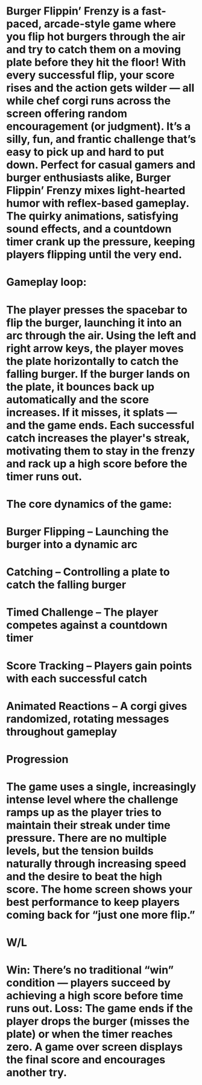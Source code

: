 # Burger Flippin’ Frenzy is a fast-paced, arcade-style game where you flip hot burgers through the air and try to catch them on a moving plate before they hit the floor! With every successful flip, your score rises and the action gets wilder — all while chef corgi runs across the screen offering random encouragement (or judgment). It’s a silly, fun, and frantic challenge that’s easy to pick up and hard to put down. Perfect for casual gamers and burger enthusiasts alike, Burger Flippin’ Frenzy mixes light-hearted humor with reflex-based gameplay. The quirky animations, satisfying sound effects, and a countdown timer crank up the pressure, keeping players flipping until the very end.

# Gameplay loop:
# The player presses the spacebar to flip the burger, launching it into an arc through the air. Using the left and right arrow keys, the player moves the plate horizontally to catch the falling burger. If the burger lands on the plate, it bounces back up automatically and the score increases. If it misses, it splats — and the game ends. Each successful catch increases the player's streak, motivating them to stay in the frenzy and rack up a high score before the timer runs out.

# The core dynamics of the game:
# Burger Flipping – Launching the burger into a dynamic arc
# Catching – Controlling a plate to catch the falling burger
# Timed Challenge – The player competes against a countdown timer
# Score Tracking – Players gain points with each successful catch
# Animated Reactions – A corgi gives randomized, rotating messages throughout gameplay

# Progression
# The game uses a single, increasingly intense level where the challenge ramps up as the player tries to maintain their streak under time pressure. There are no multiple levels, but the tension builds naturally through increasing speed and the desire to beat the high score. The home screen shows your best performance to keep players coming back for “just one more flip.”

# W/L
# Win: There’s no traditional “win” condition — players succeed by achieving a high score before time runs out.   Loss: The game ends if the player drops the burger (misses the plate) or when the timer reaches zero. A game over screen displays the final score and encourages another try.
